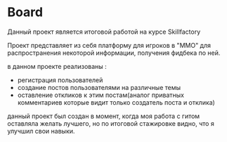 # Board


Данный проект является итоговой работой на курсе Skillfactory

Проект представляет из себя платформу для игроков в "MMO" для распространения некоторой информации, получения фидбека по ней.

в данном проекте реализованы :

- регистрация пользователей
- создание постов пользователями на различные темы
- оставление откликов к этим постам(аналог приватных комментариев которые видит только создатель поста и отклика)


данный проект был создан в момент, когда моя работа с гитом оставляла желать лучшего, но по итоговой стажировке видно, что я улучшил свои навыки.
